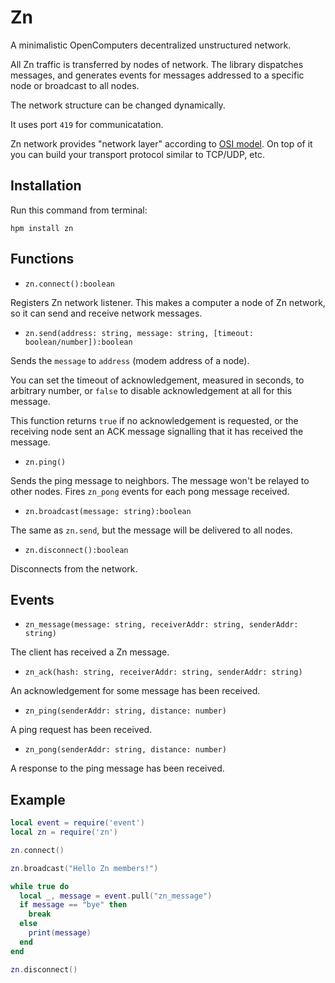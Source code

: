 # Zn
A minimalistic OpenComputers decentralized unstructured network.

All Zn traffic is transferred by nodes of network.
The library dispatches messages, and generates events for messages addressed to
a specific node or broadcast to all nodes.

The network structure can be changed dynamically.

It uses port `419` for communicatation.

Zn network provides "network layer" according to
[OSI model](https://en.wikipedia.org/wiki/OSI_model).
On top of it you can build your transport protocol similar to TCP/UDP, etc.

## Installation
Run this command from terminal:

```
hpm install zn
```

## Functions
* `zn.connect():boolean`

Registers Zn network listener. This makes a computer a node of Zn network,
so it can send and receive network messages.

* `zn.send(address: string, message: string, [timeout: boolean/number]):boolean`

Sends the `message` to `address` (modem address of a node).

You can set the timeout of acknowledgement, measured in seconds, to arbitrary
number, or `false` to disable acknowledgement at all for this message.

This function returns `true` if no acknowledgement is requested, or the
receiving node sent an ACK message signalling that it has received the message.

* `zn.ping()`

Sends the ping message to neighbors. The message won't be relayed to other
nodes. Fires `zn_pong` events for each pong message received.

* `zn.broadcast(message: string):boolean`

The same as `zn.send`, but the message will be delivered to all nodes.

* `zn.disconnect():boolean`

Disconnects from the network.

## Events

* `zn_message(message: string, receiverAddr: string, senderAddr: string)`

The client has received a Zn message.

* `zn_ack(hash: string, receiverAddr: string, senderAddr: string)`

An acknowledgement for some message has been received.

* `zn_ping(senderAddr: string, distance: number)`

A ping request has been received.

* `zn_pong(senderAddr: string, distance: number)`

A response to the ping message has been received.

## Example
```lua
local event = require('event')
local zn = require('zn')

zn.connect()

zn.broadcast("Hello Zn members!")

while true do
  local _, message = event.pull("zn_message")
  if message == "bye" then
    break
  else
    print(message)
  end
end

zn.disconnect()
```
